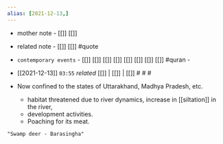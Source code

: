 ```yaml
---
alias: [2021-12-13,]
---
```

- mother note - [[]] [[]]
- related note - [[]] [[]] #quote 
- `contemporary events` - [[]] [[]] [[]] [[]] [[]] [[]] [[]] [[]] #quran -

- [[2021-12-13]]  `03:55` _related_ [[]] | [[]] | [[]] # # #
- Now confined to the states of Uttarakhand, Madhya Pradesh, etc.
	- habitat threatened due to river dynamics, increase in [[siltation]] in the river,
	- development activities.
	- Poaching for its meat.

```query
"Swamp deer - Barasingha"
```